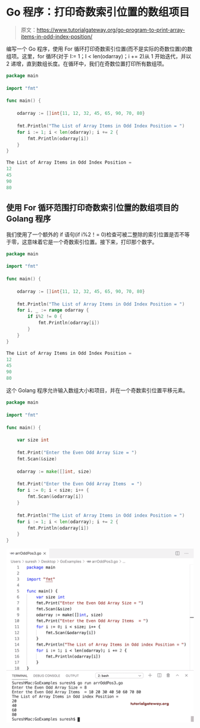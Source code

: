 # Go 程序：打印奇数索引位置的数组项目

> 原文：<https://www.tutorialgateway.org/go-program-to-print-array-items-in-odd-index-position/>

编写一个 Go 程序，使用 For 循环打印奇数索引位置(而不是实际的奇数位置)的数组项。这里，for 循环(对于 I:= 1；I < len(odarray)；i += 2)从 1 开始迭代，并以 2 递增，直到数组长度。在循环中，我们在奇数位置打印所有数组项。

```go
package main

import "fmt"

func main() {

    odarray := []int{11, 12, 32, 45, 65, 90, 70, 80}

    fmt.Println("The List of Array Items in Odd Index Position = ")
    for i := 1; i < len(odarray); i += 2 {
        fmt.Println(odarray[i])
    }
}
```

```go
The List of Array Items in Odd Index Position = 
12
45
90
80
```

## 使用 For 循环范围打印奇数索引位置的数组项目的 Golang 程序

我们使用了一个额外的 if 语句(if i%2！= 0)检查可被二整除的索引位置是否不等于零，这意味着它是一个奇数索引位置。接下来，打印那个数字。

```go
package main

import "fmt"

func main() {

    odarray := []int{11, 12, 32, 45, 65, 90, 70, 80}

    fmt.Println("The List of Array Items in Odd Index Position = ")
    for i, _ := range odarray {
        if i%2 != 0 {
            fmt.Println(odarray[i])
        }
    }
}
```

```go
The List of Array Items in Odd Index Position = 
12
45
90
80
```

这个 Golang 程序允许输入数组大小和项目，并在一个奇数索引位置平移元素。

```go
package main

import "fmt"

func main() {

    var size int

    fmt.Print("Enter the Even Odd Array Size = ")
    fmt.Scan(&size)

    odarray := make([]int, size)

    fmt.Print("Enter the Even Odd Array Items  = ")
    for i := 0; i < size; i++ {
        fmt.Scan(&odarray[i])
    }

    fmt.Println("The List of Array Items in Odd index Position = ")
    for i := 1; i < len(odarray); i += 2 {
        fmt.Println(odarray[i])
    }
}
```

![Go Program to Print Array Items in Odd Index Position 3](img/49e56afb96003fd2d8fa2f71860337aa.png)